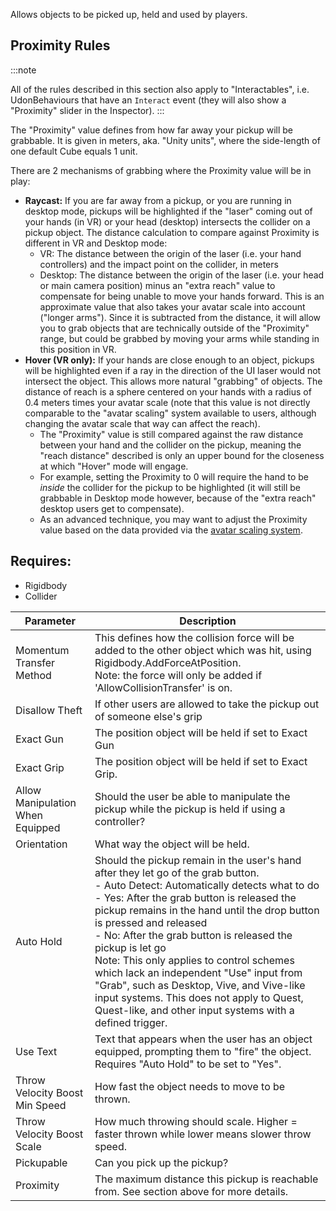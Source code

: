 Allows objects to be picked up, held and used by players.

## Proximity Rules

:::note

All of the rules described in this section also apply to "Interactables", i.e. UdonBehaviours that have an `Interact` event (they will also show a "Proximity" slider in the Inspector).
:::

The "Proximity" value defines from how far away your pickup will be grabbable. It is given in meters, aka. "Unity units", where the side-length of one default Cube equals 1 unit.

There are 2 mechanisms of grabbing where the Proximity value will be in play:

- **Raycast:** If you are far away from a pickup, or you are running in desktop mode, pickups will be highlighted if the "laser" coming out of your hands (in VR) or your head (desktop) intersects the collider on a pickup object. The distance calculation to compare against Proximity is different in VR and Desktop mode:
    - VR: The distance between the origin of the laser (i.e. your hand controllers) and the impact point on the collider, in meters
    - Desktop: The distance between the origin of the laser (i.e. your head or main camera position) minus an "extra reach" value to compensate for being unable to move your hands forward. This is an approximate value that also takes your avatar scale into account ("longer arms"). Since it is subtracted from the distance, it will allow you to grab objects that are technically outside of the "Proximity" range, but could be grabbed by moving your arms while standing in this position in VR.
- **Hover (VR only):** If your hands are close enough to an object, pickups will be highlighted even if a ray in the direction of the UI laser would not intersect the object. This allows more natural "grabbing" of objects. The distance of reach is a sphere centered on your hands with a radius of 0.4 meters times your avatar scale (note that this value is not directly comparable to the "avatar scaling" system available to users, although changing the avatar scale that way can affect the reach). 
    - The "Proximity" value is still compared against the raw distance between your hand and the collider on the pickup, meaning the "reach distance" described is only an upper bound for the closeness at which "Hover" mode will engage.
    - For example, setting the Proximity to 0 will require the hand to be _inside_ the collider for the pickup to be highlighted (it will still be grabbable in Desktop mode however, because of the "extra reach" desktop users get to compensate).
    - As an advanced technique, you may want to adjust the Proximity value based on the data provided via the [avatar scaling system](/worlds/udon/players/player-avatar-scaling).

## Requires:

- Rigidbody
- Collider

| Parameter | Description |
| - | - |
| Momentum Transfer Method         | This defines how the collision force will be added to the other object which was hit, using Rigidbody.AddForceAtPosition.<br />Note: the force will only be added if 'AllowCollisionTransfer' is on. |
| Disallow Theft                   | If other users are allowed to take the pickup out of someone else's grip |
| Exact Gun                        | The position object will be held if set to Exact Gun |
| Exact Grip                       | The position object will be held if set to Exact Grip. |
| Allow Manipulation When Equipped | Should the user be able to manipulate the pickup while the pickup is held if using a controller? |
| Orientation                      | What way the object will be held. |
| Auto Hold                        | Should the pickup remain in the user's hand after they let go of the grab button.<br />- Auto Detect: Automatically detects what to do<br />- Yes: After the grab button is released the pickup remains in the hand until the drop button is pressed and released<br />- No: After the grab button is released the pickup is let go<br />Note: This only applies to control schemes which lack an independent "Use" input from "Grab", such as Desktop, Vive, and Vive-like input systems. This does not apply to Quest, Quest-like, and other input systems with a defined trigger. |
| Use Text                         | Text that appears when the user has an object equipped, prompting them to "fire" the object.<br />Requires "Auto Hold" to be set to "Yes". |
| Throw Velocity Boost Min Speed   | How fast the object needs to move to be thrown. |
| Throw Velocity Boost Scale       | How much throwing should scale. Higher = faster thrown while lower means slower throw speed. |
| Pickupable                       | Can you pick up the pickup? |
| Proximity                        | The maximum distance this pickup is reachable from. See section above for more details. |
